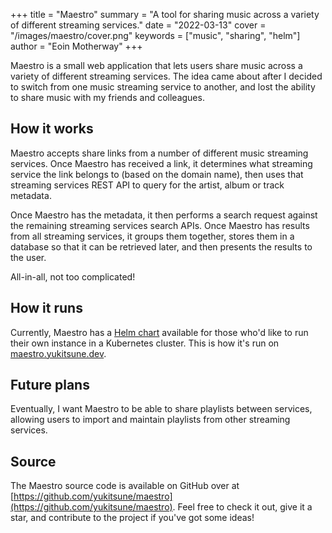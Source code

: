 +++
title = "Maestro"
summary = "A tool for sharing music across a variety of different streaming services."
date = "2022-03-13"
cover = "/images/maestro/cover.png"
keywords = ["music", "sharing", "helm"]
author = "Eoin Motherway"
+++

Maestro is a small web application that lets users share music across a variety of different streaming services.
The idea came about after I decided to switch from one music streaming service to another, and lost the ability to share music with my friends and colleagues.

## How it works

Maestro accepts share links from a number of different music streaming services.
Once Maestro has received a link, it determines what streaming service the link belongs to (based on the domain name), then uses that streaming services REST API to query for the artist, album or track metadata.

Once Maestro has the metadata, it then performs a search request against the remaining streaming services search APIs.
Once Maestro has results from all streaming services, it groups them together, stores them in a database so that it can be retrieved later, and then presents the results to the user.

All-in-all, not too complicated!

## How it runs

Currently, Maestro has a [Helm chart](https://github.com/YuKitsune/Maestro/blob/main/deployments/helm/maestro/README.md) available for those who'd like to run their own instance in a Kubernetes cluster. This is how it's run on [maestro.yukitsune.dev](https://maestro.yukitsune.dev).

## Future plans

Eventually, I want Maestro to be able to share playlists between services, allowing users to import and maintain playlists from other streaming services.

## Source

The Maestro source code is available on GitHub over at [https://github.com/yukitsune/maestro](https://github.com/yukitsune/maestro). Feel free to check it out, give it a star, and contribute to the project if you've got some ideas!
